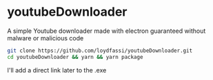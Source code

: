 # youtubeDownloader
A simple Youtube downloader made with electron guaranteed without malware or malicious code

```bash
git clone https://github.com/loydfassi/youtubeDownloader.git
cd youtubeDownloader && yarn && yarn package
```

I'll add a direct link later to the .exe
